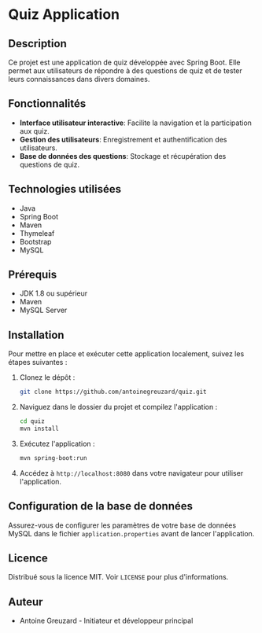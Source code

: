 
# Quiz Application

## Description
Ce projet est une application de quiz développée avec Spring Boot. Elle permet aux utilisateurs de répondre à des questions de quiz et de tester leurs connaissances dans divers domaines.

## Fonctionnalités
- **Interface utilisateur interactive**: Facilite la navigation et la participation aux quiz.
- **Gestion des utilisateurs**: Enregistrement et authentification des utilisateurs.
- **Base de données des questions**: Stockage et récupération des questions de quiz.

## Technologies utilisées
- Java
- Spring Boot
- Maven
- Thymeleaf
- Bootstrap
- MySQL

## Prérequis
- JDK 1.8 ou supérieur
- Maven
- MySQL Server

## Installation
Pour mettre en place et exécuter cette application localement, suivez les étapes suivantes :

1. Clonez le dépôt :
   ```bash
   git clone https://github.com/antoinegreuzard/quiz.git
   ```
2. Naviguez dans le dossier du projet et compilez l'application :
   ```bash
   cd quiz
   mvn install
   ```
3. Exécutez l'application :
   ```bash
   mvn spring-boot:run
   ```
4. Accédez à `http://localhost:8080` dans votre navigateur pour utiliser l'application.

## Configuration de la base de données
Assurez-vous de configurer les paramètres de votre base de données MySQL dans le fichier `application.properties` avant de lancer l'application.

## Licence
Distribué sous la licence MIT. Voir `LICENSE` pour plus d'informations.

## Auteur
- Antoine Greuzard - Initiateur et développeur principal
